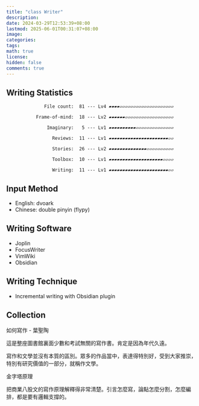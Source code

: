 ```yaml
---
title: "class Writer"
description: 
date: 2024-03-29T12:53:39+08:00
lastmod: 2025-06-01T00:31:07+08:00
image: 
categories: 
tags: 
math: true
license: 
hidden: false
comments: true
---
```

## Writing Statistics

                  File count:  81 --- Lv4 ▰▰▰▰▱▱▱▱▱▱▱▱▱▱▱▱▱▱▱▱▱▱▱▱

               Frame-of-mind:  18 --- Lv2 ▰▰▰▰▰▰▱▱▱▱▱▱▱▱▱▱▱▱▱▱▱▱▱▱

                   Imaginary:   5 --- Lv1 ▰▰▰▰▰▰▰▰▰▰▱▱▱▱▱▱▱▱▱▱▱▱▱▱

                     Reviews:  11 --- Lv1 ▰▰▰▰▰▰▰▰▰▰▰▰▰▰▰▰▰▰▰▰▰▰▱▱

                     Stories:  26 --- Lv2 ▰▰▰▰▰▰▰▰▰▰▰▰▰▰▱▱▱▱▱▱▱▱▱▱

                     Toolbox:  10 --- Lv1 ▰▰▰▰▰▰▰▰▰▰▰▰▰▰▰▰▰▰▰▰▱▱▱▱

                     Writing:  11 --- Lv1 ▰▰▰▰▰▰▰▰▰▰▰▰▰▰▰▰▰▰▰▰▰▰▱▱

## Input Method
- English: dvoark
- Chinese: double pinyin (flypy)

## Writing Software
- Joplin
- FocusWriter
- VimWiki
- Obsidian

## Writing Technique
- Incremental writing with Obsidian plugin

## Collection
如何寫作 - 葉聖陶

這是整座圖書館裏面少數和考試無關的寫作書。肯定是因為年代久遠。

寫作和文學並沒有本質的區別。眾多的作品當中，表達得特別好，受到大家推崇，特別有研究價值的一部分，就稱作文學。

金字塔原理

把商業八股文的寫作原理解釋得非常清楚。引言怎麼寫，論點怎麼分割，怎麼編排，都是要有邏輯支撐的。


